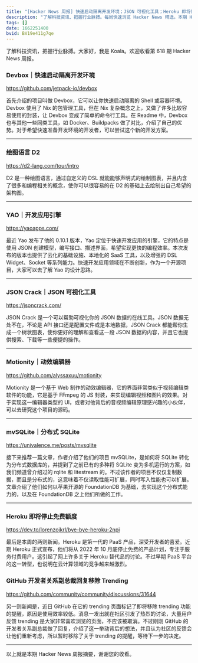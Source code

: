 ```yaml
---
title: "[Hacker News 周报] 快速启动隔离开发环境；JSON 可视化工具；Heroku 即将停止免费额度"
description: "了解科技资讯、把握行业脉搏。每周快速浏览 Hacker News 精选。本期 Hacker Newsletter 地址：https://mailchi.mp/hackernewsletter/618"
tags: []
date: 1662251400
bvid: BV19e411g7qe
---
```

了解科技资讯，把握行业脉搏。大家好，我是 Koala。欢迎收看第 618 期 Hacker News 周报。

### Devbox｜快速启动隔离开发环境
https://github.com/jetpack-io/devbox

首先介绍的项目叫做 Devbox，它可以让你快速启动隔离的 Shell 或容器环境。Devbox 使用了 Nix 的包管理工具，但在 Nix 复杂概念之上，又做了许多比较容易使用的封装，让 Devbox 变成了简单的命令行工具。在 Readme 中，Devbox 也与其他一些同类工具，如 Docker、Buildpacks 做了对比，介绍了自己的优势。对于希望快速准备开发环境的开发者，可以尝试这个新的开发方案。

---

### 绘图语言 D2

https://d2-lang.com/tour/intro

D2 是一种绘图语言，通过自定义的 DSL 就能能够声明式的绘制图表，并且内含了很多和编程相关的概念，使你可以很容易的在 D2 的基础上去绘制出自己希望的架构图。

---
### YAO｜开发应用引擎

https://yaoapps.com/

最近 Yao 发布了他的 0.10.1 版本，Yao 定位于快速开发应用的引擎，它的特点是使用 JSON 创建模型，编写接口、描述界面，希望实现更快的编程效率。本次发布的版本也提供了云化的基础设施、本地化的 SaaS 工具，以及增强的 DSL Widget、Socket 等系列能力。快速开发应用领域在不断创新，作为一个开源项目，大家可以去了解 Yao 的设计思路。

---
### JSON Crack｜JSON 可视化工具

https://jsoncrack.com/

JSON Crack 是一个可以帮助可视化你的 JSON 数据的在线工具。JSON 数据无处不在，不论是 API 接口还是配置文件或是本地数据，JSON Crack 都能帮你生成一个树状图表，使你更好的理解和查看这一段 JSON 数据的内容，并且它也提供搜索、下载等一些便捷的操作。

---
### Motionity｜动效编辑器

https://github.com/alyssaxuu/motionity

Motionity 是一个基于 Web 制作的动效编辑器，它的界面非常类似于视频编辑类软件的功能，它是基于 FFmpeg 的 JS 封装，来实现编辑视频和图片的效果。对于实现这一编辑器类型的 UI，或者对他背后的音视频编辑原理感兴趣的小伙伴，可以去研究这个项目的源码。

---
### mvSQLite｜分布式 SQLite

https://univalence.me/posts/mvsqlite

接下来推荐一篇文章，作者介绍了他们的项目 mvSQLite，是如何将 SQLite 转化为分布式数据库的，并提到了之前已有的多种将 SQLite 变为多机运行的方案，如我们频道曾介绍过的 rqlite 和 litestream 的。不过该作者的项目不仅仅复制数据，而且是分布式的，这意味着不仅读取性能可扩展，同时写入性能也可以扩展。文章介绍了他们如何以苹果开源的 FoundationDB 为基础，去实现这个分布式能力的，以及在 FoundationDB 之上他们所做的工作。

---
### Heroku 即将停止免费额度

https://dev.to/lorenzojkrl/bye-bye-heroku-2npi

最后是本周的两则新闻。Heroku 是第一代的 PaaS 产品，深受开发者的喜爱。近期 Heroku 正式宣布，他们将从 2022 年 10 月底停止免费的产品计划，专注于服务付费用户。这引起了网上许多关于 Heroku 替代品的讨论。不过早期 PaaS 平台的这一转型，也说明在云计算领域的竞争越来越激烈。

### GitHub 开发者关系副总裁回复移除 Trending

https://github.com/community/community/discussions/31644

另一则新闻是，近日 GitHub 在它的 trending 页面标记了即将移除 trending 功能的提醒，原因是使用效率较低。消息一发出就在社区引发了热烈的讨论，大量用户反馈 trending 是大家非常喜欢浏览的页面，不应该被取消。不过刚刚 GitHub 的开发者关系副总裁做了回复，介绍了这一举动背后的想法，并且认为社区的反馈会让他们重新考虑，所以暂时移除了关于 trending 的提醒，等待下一步的决定。

---

以上就是本期 Hacker News 周报摘要，谢谢您的收看。


